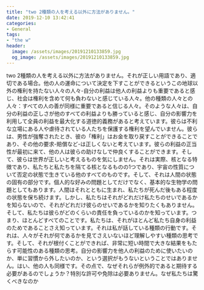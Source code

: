 ```yaml
---
title: "two 2種類の人を考える以外に方法がありません。"
date: 2019-12-10 13:42:41
categories:
- General
tags:
- "the w"
header:
  image: /assets/images/20191210133859.jpg
  og_image: /assets/images/20191210133859.jpg
---
```


two 2種類の人を考える以外に方法がありません。それが正しい用語であり、適切である場合。他の人の運命について決定を下すことができるというこの地球以外の権利を持たない人々の人々-自分の利益は他人の利益よりも重要であると感じ、社会は権利を含めて何も負わないと感じている人々。他の種類の人々との人々：すべての人の善が同様に重要であると信じる人々。そのような人々は、自分の利益の正しさが他のすべての利益よりも勝っていると感じ、自分の影響力を利用して全員の利益を最大化する道徳的義務があると考えています。彼らは不利な立場にある人や虐待されている人たちを保護する権利を望んでいません。彼らは、男性が強奪されたとき、彼の「権利」はお金を取り戻すことができることであり、その他の要求-賠償など-は正しくないと考えています。彼らの利益の正当性が最初に来て、他の人は彼らの助けなしで仲良くすることができます。そして、彼らは世界が正しいと考えるものを気にしません。それは実際、核となる特徴であり、私たちと私たちを隔てる核となるものの1つであり、宇宙の性質について否定の状態で生きている他のすべてのものです。そして、それは人間の状態の固有の部分です。個人的な好みの問題としてだけでなく、基本的な生物学の問題としてもあります。人間はそれとともに生まれ、私たちが死んだ後もある程度の状態を保ち続けます。しかし、私たちはそれがどれだけ私たちのせいであるかを知らないので、それがどれだけ彼らのせいであるかを知りたくもありません。そして、私たちは彼らがどのくらいの責任を負っているのかを知っています。つまり、ほとんどすべてのことです。私たちは、それがほとんど私たち自身の利益のためであることさえ知っています。それは私が話している種類の行動です。それは、人々がそれが何であるかを見てさえいないほど理解しやすい種類の思考です。そして、それが根付くことができれば、非常に短い時間で大きな結果をもたらす可能性のある種類の思考。自分の影響力を他人の利益のために使いたいのか、単に習慣から外したいのか、という選択がもうないということではありません。はい、他の人も同様です。その点で、なぜそれらが例外的であると期待する必要があるのでしょうか？特別な許可や免除は必要ありません。なぜ私たちは驚くべきなのか
